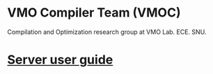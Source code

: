 # VMO Compiler Team (VMOC)
Compilation and Optimization research group at VMO Lab. ECE. SNU.

# [**Server user guide**](serverREADME.md)
